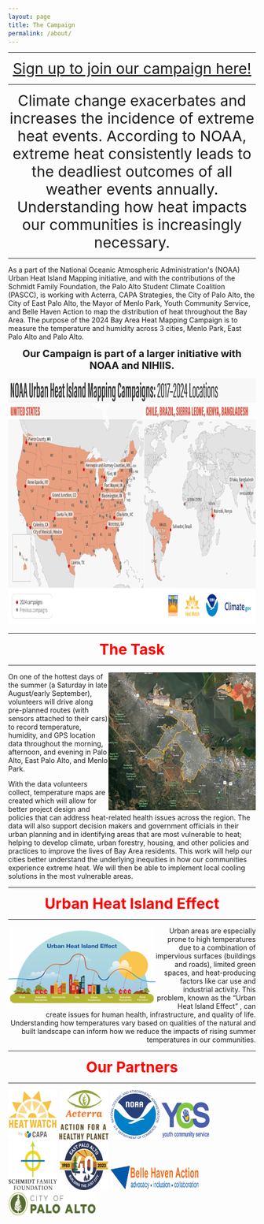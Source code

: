 ```yaml
---
layout: page
title: The Campaign
permalink: /about/
---
```


-------------------------------------------------------------------------------------------------------------------------------------------------------

<p align="center">
  <span style="color:red;font-size:30px;"><a href="https://docs.google.com/forms/d/e/1FAIpQLSefdzT36AMtDJTZoYf4KSVVTP8T2kH7KcHr3QkAhTYELuy9bg/viewform">Sign up to join our campaign here!</a>  </span>
</p>

-------------------------------------------------------------------------------------------------------------------------------------------------------

<p align="center">
<span style="font-size:30px;"> Climate change exacerbates and increases the incidence of extreme heat events. According to NOAA, extreme heat consistently leads to the deadliest outcomes of all weather events annually. Understanding how heat impacts our communities is increasingly necessary. </span>
</p>

------------------------------------------------------------------------------------------------------------------------------------------------------------------------------------------------------------------------------------------------------------------------------------------------------


As a part of the National Oceanic Atmospheric Administration's (NOAA) Urban Heat Island Mapping initiative, and with the contributions of the Schmidt Family Foundation, the Palo Alto Student Climate Coalition (PASCC), is working with Acterra, CAPA Strategies, the City of Palo Alto, the City of East Palo Alto, the Mayor of Menlo Park, Youth Community Service, and Belle Haven Action to map the distribution of heat throughout the Bay Area. The purpose of the 2024 Bay Area Heat Mapping Campaign is to measure the temperature and humidity across 3 cities, Menlo Park, East Palo Alto and Palo Alto.

<p align="center">
<span style="font-weight:700;font-size:20px"> Our Campaign is part of a larger initiative with NOAA and NIHIIS. </span>
</p>

<p align="center">
<img src="https://raw.githubusercontent.com/kmualim/bayareaheatmapping2024/master/images/urban_heat_campaign.png" height="500" width="800">
</p>

-----------------------------------------------------------------------------------------------------------------------------------------------

<p align="center">
<span style="color:red;font-weight:700;font-size:30px"> The Task </span>
</p>

-----------------------------------------------------------------------------------------------------------------------------------------------

<img src="https://raw.githubusercontent.com/kmualim/bayareaheatmapping2024/master/images/mapped_regions.png" align="right" height="280" width="300" style="border: 2px white">

On one of the hottest days of the summer (a Saturday in late August/early September), volunteers will drive along pre-planned routes (with sensors attached to their cars) to record temperature, humidity, and GPS location data throughout the morning, afternoon, and evening in Palo Alto, East Palo Alto, and Menlo Park.

<p align="left">
With the data volunteers collect, temperature maps are created which will allow for better project design and policies that can address heat-related health issues across the region. The data will also support decision makers and government officials in their urban planning and in identifying areas that are most vulnerable to heat; helping to develop climate, urban forestry, housing, and other policies and practices to improve the lives of Bay Area residents. This work will help our cities better understand the underlying inequities in how our communities experience extreme heat. We will then be able to implement local cooling solutions in the most vulnerable areas.
</p>

-----------------------------------------------------------------------------------------------------------------------------------------------

<p align="center">
<span style="color:red;font-weight:700;font-size:30px"> Urban Heat Island Effect </span>
</p>

-----------------------------------------------------------------------------------------------------------------------------------------------

<img src="https://raw.githubusercontent.com/kmualim/bayareaheatmapping2024/master/images/uhi-effect.png" align="left" height="170" width="300" style="border: 2px white">


<p align="right"> Urban areas are especially prone to high temperatures due to a combination of impervious surfaces (buildings and roads), limited green spaces, and  heat-producing factors like car use and industrial activity. This problem, known as the <bold>“Urban Heat Island Effect”</bold> , can create issues for human health, infrastructure, and quality of life. Understanding how temperatures vary based on qualities of the natural and built landscape can inform how we reduce the impacts of rising summer temperatures in our communities. 
</p>

-----------------------------------------------------------------------------------------------------------------------------------------------

<p align="center">
<span style="color:red;font-weight:700;font-size:30px"> Our Partners </span>
</p>

-----------------------------------------------------------------------------------------------------------------------------------------------

<p float="left">
  
  <img src="https://raw.githubusercontent.com/kmualim/bayareaheatmapping2024/master/images/heatwatch.png" height="100" width="100" style="border: 2px white">
  <img src="https://raw.githubusercontent.com/kmualim/bayareaheatmapping2024/master/images/Acterra.png" height="100" width="100" style="border: 2px white" >
  <img src="https://raw.githubusercontent.com/kmualim/bayareaheatmapping2024/master/images/NOAA.png" height="100" width="100" style="border: 2px white">
  <img src="https://raw.githubusercontent.com/kmualim/bayareaheatmapping2024/master/images/YCS.webp" height="80" width="100" style="border: 2px white">
  <img src="https://raw.githubusercontent.com/kmualim/bayareaheatmapping2024/master/images/schmidtlogo.png" height="100" width="100" style="border: 2px white">
  <img src="https://raw.githubusercontent.com/kmualim/bayareaheatmapping2024/master/images/east_pa.png" height="100" width="100" style="border: 2px white">
  <img src="https://raw.githubusercontent.com/kmualim/bayareaheatmapping2024/master/images/belle_haven.webp" height="50" width="180" style="border: 2px white">
  <img src="https://raw.githubusercontent.com/kmualim/bayareaheatmapping2024/master/images/palo_alto.png" height="50" width="180" style="border: 2px white">
  
</p>
